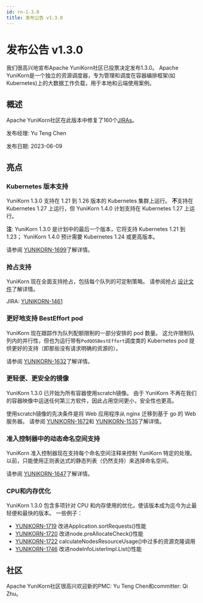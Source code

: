 ```yaml
---
id: rn-1.3.0
title: 发布公告 v1.3.0
---
```


<!--
Licensed to the Apache Software Foundation (ASF) under one
or more contributor license agreements.  See the NOTICE file
distributed with this work for additional information
regarding copyright ownership.  The ASF licenses this file
to you under the Apache License, Version 2.0 (the
"License"); you may not use this file except in compliance
with the License.  You may obtain a copy of the License at

  http://www.apache.org/licenses/LICENSE-2.0

Unless required by applicable law or agreed to in writing,
software distributed under the License is distributed on an
"AS IS" BASIS, WITHOUT WARRANTIES OR CONDITIONS OF ANY
KIND, either express or implied.  See the License for the
specific language governing permissions and limitations
under the License.
-->

# 发布公告 v1.3.0
我们很高兴地宣布Apache YuniKorn社区已投票决定发布1.3.0。
Apache YuniKorn是一个独立的资源调度器，专为管理和调度在容器编排框架(如Kubernetes)上的大数据工作负载，用于本地和云端使用案例。

## 概述
Apache YuniKorn社区在此版本中修复了160个[JIRAs](https://issues.apache.org/jira/issues/?filter=12352568)。

发布经理: Yu Teng Chen

发布日期: 2023-06-09

## 亮点

### Kubernetes 版本支持
YuniKorn 1.3.0 支持在 1.21 到 1.26 版本的 Kubernetes 集群上运行。
**不**支持在 Kubernetes 1.27 上运行，但 YuniKorn 1.4.0 计划支持在 Kubernetes 1.27 上运行。

**注**: YuniKorn 1.3.0 是计划中的最后一个版本，它将支持 Kubernetes 1.21 到 1.23； YuniKorn 1.4.0 预计需要 Kubernetes 1.24 或更高版本。

请参阅 [YUNIKORN-1699](https://issues.apache.org/jira/browse/YUNIKORN-1699)了解详情。

### 抢占支持
YuniKorn 现在全面支持抢占，包括每个队列的可定制策略。 请参阅抢占
[设计文件](https://yunikorn.apache.org/docs/next/design/preemption)了解详情。

JIRA: [YUNIKORN-1461](https://issues.apache.org/jira/browse/YUNIKORN-1461)

### 更好地支持 BestEffort pod
YuniKorn 现在跟踪作为队列配额限制的一部分安排的 pod 数量。
这允许限制队列内的并行性，但也为运行带有`PodQOSBestEffort`调度类的 Kubernetes pod 提供更好的支持（即那些没有请求明确的资源的）。

请参阅 [YUNIKORN-1632](https://issues.apache.org/jira/browse/YUNIKORN-1632)了解详情。

### 更轻便、更安全的镜像
YuniKorn 1.3.0 已开始为所有容器使用scratch镜像。
由于 YuniKorn 不再在我们的容器映像中运送任何第三方软件，因此占用空间更小，安全性也更高。

使用scratch镜像的先决条件是将 Web 应用程序从 nginx 迁移到基于 go 的 Web 服务器。
请参阅 
[YUNIKORN-1672](https://issues.apache.org/jira/browse/YUNIKORN-1672)和
[YUNIKORN-1535](https://issues.apache.org/jira/browse/YUNIKORN-1535)了解详情。

### 准入控制器中的动态命名空间支持
YuniKorn 准入控制器现在支持每个命名空间注释来控制 YuniKorn 特定的处理。
以前，只能使用正则表达式的静态列表（仍然支持）来选择命名空间。

请参阅 [YUNIKORN-1647](https://issues.apache.org/jira/browse/YUNIKORN-1647)了解详情。

### CPU和内存优化
YuniKorn 1.3.0 包含多项针对 CPU 和内存使用的优化，使该版本成为迄今为止最轻便和最快的版本。
一些例子：
* [YUNIKORN-1719](https://issues.apache.org/jira/browse/YUNIKORN-1719)
  改进Application.sortRequests()性能
* [YUNIKORN-1720](https://issues.apache.org/jira/browse/YUNIKORN-1720)
  改进node.preAllocateCheck()性能
* [YUNIKORN-1722](https://issues.apache.org/jira/browse/YUNIKORN-1722)
  calculateNodesResourceUsage()中过多的资源克隆调用
* [YUNIKORN-1746](https://issues.apache.org/jira/browse/YUNIKORN-1746) 
  改进nodeInfoListerImpl.List()性能

## 社区
Apache YuniKorn社区很高兴欢迎新的PMC: Yu Teng Chen和committer: Qi Zhu。

